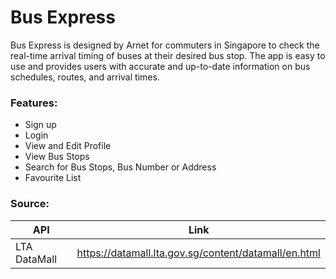 # Bus Express

Bus Express is designed by Arnet for commuters in Singapore to check the real-time arrival timing of buses at their desired bus stop. The app is easy to use and provides users with accurate and up-to-date information on bus schedules, routes, and arrival times.



### Features:
- Sign up 
- Login
- View and Edit Profile 
- View Bus Stops 
- Search for Bus Stops, Bus Number or Address
- Favourite List


### Source:
| API | Link |
| ------ | ------ |
| LTA DataMall | https://datamall.lta.gov.sg/content/datamall/en.html |